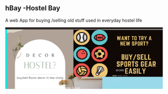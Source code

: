 ## hBay -Hostel Bay

A web App for buying /selling old stuff used in everyday hostel life

![](./sample.png)
